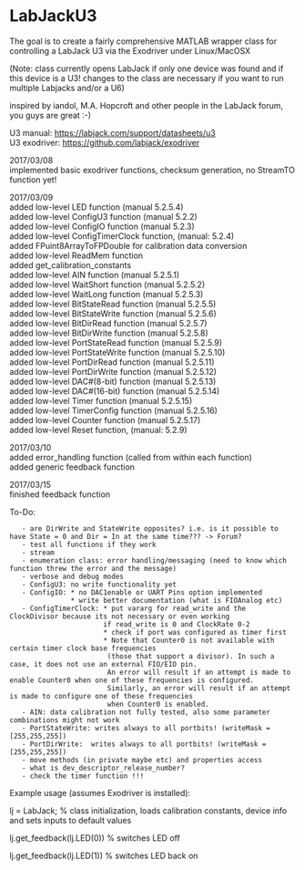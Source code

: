 # LabJackU3

The goal is to create a fairly comprehensive MATLAB wrapper class for controlling a LabJack U3 via the Exodriver under Linux/MacOSX  

(Note: class currently opens LabJack if only one device was found and if this device is a U3! changes to the class are necessary if you want to run multiple Labjacks and/or a U6)

inspired by iandol, M.A. Hopcroft and other people in the LabJack forum, you guys are great :-)  

U3 manual: https://labjack.com/support/datasheets/u3  
U3 exodriver: https://github.com/labjack/exodriver  

2017/03/08   
implemented basic exodriver functions, checksum generation, no StreamTO function yet!  

2017/03/09   
added low-level LED function (manual 5.2.5.4)  
added low-level ConfigU3 function (manual 5.2.2)  
added low-level ConfigIO function (manual 5.2.3)  
added low-level ConfigTimerClock function, (manual: 5.2.4)  
added FPuint8ArrayToFPDouble for calibration data conversion  
added low-level ReadMem function  
added get_calibration_constants  
added low-level AIN function (manual 5.2.5.1)  
added low-level WaitShort function (manual 5.2.5.2)  
added low-level WaitLong function (manual 5.2.5.3)  
added low-level BitStateRead function (manual 5.2.5.5)  
added low-level BitStateWrite function (manual 5.2.5.6)  
added low-level BitDirRead function (manual 5.2.5.7)  
added low-level BitDirWrite function (manual 5.2.5.8)  
added low-level PortStateRead function (manual 5.2.5.9)  
added low-level PortStateWrite function (manual 5.2.5.10)  
added low-level PortDirRead function (manual 5.2.5.11)  
added low-level PortDirWrite function (manual 5.2.5.12)  
added low-level DAC#(8-bit) function (manual 5.2.5.13)  
added low-level DAC#(16-bit) function (manual 5.2.5.14)  
added low-level Timer function (manual 5.2.5.15)  
added low-level TimerConfig function (manual 5.2.5.16)  
added low-level Counter function (manual 5.2.5.17)  
added low-level Reset function, (manual: 5.2.9)  
                
2017/03/10        
added error_handling function (called from within each function)   
added generic feedback function     
                 
2017/03/15       
finished feedback function  

To-Do:  

       - are DirWrite and StateWrite opposites? i.e. is it possible to have State = 0 and Dir = In at the same time??? -> Forum?       
       - test all functions if they work  
       - stream  
       - enumeration class: error handling/messaging (need to know which function threw the error and the message)  
       - verbose and debug modes  
       - ConfigU3: no write functionality yet  
       - ConfigIO: * no DAC1enable or UART Pins option implemented  
                   * write better documentation (what is FIOAnalog etc)  
       - ConfigTimerClock: * put vararg for read_write and the ClockDivisor because its not necessary or even working  
                           if read_write is 0 and ClockRate 0-2  
                           * check if port was configured as timer first  
                           * Note that Counter0 is not available with certain timer clock base frequencies  
                            (those that support a divisor). In such a case, it does not use an external FIO/EIO pin.  
                            An error will result if an attempt is made to enable Counter0 when one of these frequencies is configured.  
                            Similarly, an error will result if an attempt is made to configure one of these frequencies 
                            when Counter0 is enabled.                     
       - AIN: data calibration not fully tested, also some parameter combinations might not work   
       - PortStateWrite: writes always to all portbits! (writeMask = [255,255,255])  
       - PortDirWrite:  writes always to all portbits! (writeMask = [255,255,255])  
       - move methods (in private maybe etc) and properties access  
       - what is dev_descriptor_release_number?  
       - check the timer function !!!

Example usage (assumes Exodriver is installed): 
 
lj = LabJack;   % class initialization, loads calibration constants, device info and sets inputs to default values

lj.get_feedback(lj.LED(0)) % switches LED off

lj.get_feedback(lj.LED(1)) % switches LED back on

